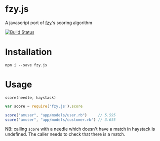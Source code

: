 # fzy.js
A javascript port of [fzy](https://github.com/jhawthorn/fzy)'s scoring algorithm

[![Build Status](https://travis-ci.com/jhawthorn/fzy.js.svg?branch=master)](https://travis-ci.com/jhawthorn/fzy.js)

# Installation

```
npm i --save fzy.js
```


# Usage

`score(needle, haystack)`

``` javascript
var score = require('fzy.js').score

score("amuser", "app/models/user.rb")     // 5.595
score("amuser", "app/models/customer.rb") // 3.655
```

NB: calling `score` with a needle which doesn't have a match in haystack is undefined.
The caller needs to check that there is a match.

